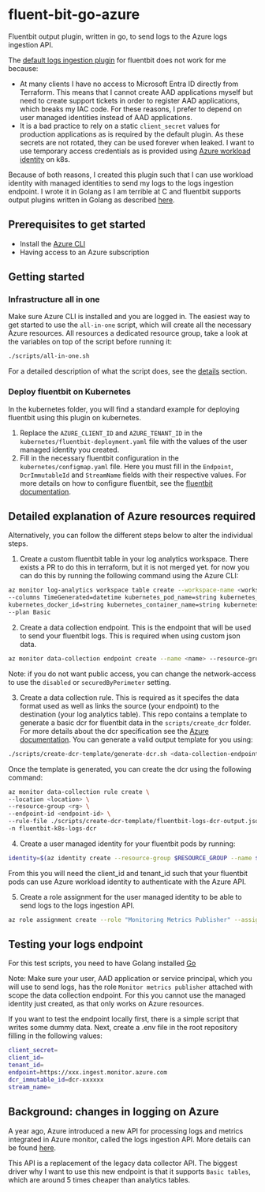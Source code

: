 # fluent-bit-go-azure

Fluentbit output plugin, written in go, to send logs to the Azure logs ingestion API.

The [default logs ingestion plugin](https://docs.fluentbit.io/manual/pipeline/outputs/azure_logs_ingestion) for fluentbit does not work for me because:
- At many clients I have no access to Microsoft Entra ID directly from Terraform. 
  This means that I cannot create AAD applications myself but need to create support tickets in order to register AAD applications, which breaks my IAC code. 
  For these reasons, I prefer to depend on user managed identities instead of AAD applications.
- It is a bad practice to rely on a static `client_secret` values for production applications as is required by the default plugin. 
  As these secrets are not rotated, they can be used forever when leaked. 
  I want to use temporary access credentials as is provided using [Azure workload identity](https://azure.github.io/azure-workload-identity/docs/) on k8s.

Because of both reasons, I created this plugin such that I can use workload identity with managed identities to send my logs to the logs ingestion endpoint.
I wrote it in Golang as I am terrible at C and fluentbit supports output plugins written in Golang as described [here](https://docs.fluentbit.io/manual/development/golang-output-plugins).

## Prerequisites to get started

- Install the [Azure CLI](https://learn.microsoft.com/en-us/cli/azure/install-azure-cli)
- Having access to an Azure subscription

## Getting started

### Infrastructure all in one

Make sure Azure CLI is installed and you are logged in.
The easiest way to get started to use the `all-in-one` script, which will create all the necessary Azure resources.
All resources a dedicated resource group, take a look at the variables on top of the script before running it:

```bash
./scripts/all-in-one.sh
```
For a detailed description of what the script does, see the [details](#detailed-explanation-of-azure-resources-required) section.

### Deploy fluentbit on Kubernetes

In the kubernetes folder, you will find a standard example for deploying fluentbit using this plugin on kubernetes.
1. Replace the `AZURE_CLIENT_ID` and `AZURE_TENANT_ID` in the `kubernetes/fluentbit-deployment.yaml` file with the values of the user managed identity you created.
2. Fill in the necessary fluentbit configuration in the `kubernetes/configmap.yaml` file. 
Here you must fill in the `Endpoint`, `DcrImmutableId` and `StreamName` fields with their respective values.
For more details on how to configure fluentbit, see the [fluentbit documentation](https://docs.fluentbit.io/manual/administration/configuring-fluent-bit/yaml).

## Detailed explanation of Azure resources required
Alternatively, you can follow the different steps below to alter the individual steps.

1. Create a custom fluentbit table in your log analytics workspace. 
   There exists a PR to do this in terraform, but it is not merged yet. for now you can do this by running the following command using the Azure CLI:

```bash
az monitor log-analytics workspace table create --workspace-name <workspace-name> --resource-group <resource-group> --name <table-name>_CL \
--columns TimeGenerated=datetime kubernetes_pod_name=string kubernetes_pod_id=string kubernetes_namespace_name=string kubernetes_host=string \
kubernetes_docker_id=string kubernetes_container_name=string kubernetes_container_image=string kubernetes_container_hash=string log=string stream=string \
--plan Basic
```

2. Create a data collection endpoint. This is the endpoint that will be used to send your fluentbit logs. This is required when using custom json data.

```bash
az monitor data-collection endpoint create --name <name> --resource-group <rg> --public-network-access Enabled --location <location>
```

Note: if you do not want public access, you can change the network-access to use the `disabled` or `securedByPerimeter` setting.

3. Create a data collection rule. This is required as it specifes the data format used as well as links the source (your endpoint) to the destination (your log analytics table).
   This repo contains a template to generate a basic dcr for fluentbit data in the `scripts/create_dcr` folder.
   For more details about the dcr specification see the [Azure documentation](https://learn.microsoft.com/en-us/azure/azure-monitor/essentials/data-collection-rule-create-edit?tabs=cli).
   You can generate a valid output template for you using:

```bash
./scripts/create-dcr-template/generate-dcr.sh <data-collection-endpoint-uri> <workspace-resource-id> <logs-table-name>
```

Once the template is generated, you can create the dcr using the following command:
```bash
az monitor data-collection rule create \
--location <location> \
--resource-group <rg> \
--endpoint-id <endpoint-id> \
--rule-file ./scripts/create-dcr-template/fluentbit-logs-dcr-output.json \
-n fluentbit-k8s-logs-dcr
```

4. Create a user managed identity for your fluentbit pods by running:
```bash
identity=$(az identity create --resource-group $RESOURCE_GROUP --name $IDENITY_NAME --location $LOCATION)
```

From this you will need the client_id and tenant_id such that your fluentbit pods can use Azure workload identity to authenticate with the Azure API.

5. Create a role assignment for the user managed identity to be able to send logs to the logs ingestion API.
```bash
az role assignment create --role "Monitoring Metrics Publisher" --assignee-principal-type ServicePrincipal --assignee $IDENITY_NAME --scope $data_collection_endpoint_id
```

## Testing your logs endpoint
For this test scripts, you need to have Golang installed [Go](https://go.dev/doc/install)

Note: Make sure your user, AAD application or service principal, which you will use to send logs, has the role `Monitor metrics publisher` attached with scope the data collection endpoint.
For this you cannot use the managed identity just created, as that only works on Azure resources.

If you want to test the endpoint locally first, there is a simple script that writes some dummy data.
Next, create a .env file in the root repository filling in the following values:
```bash
client_secret=
client_id=
tenant_id=
endpoint=https://xxx.ingest.monitor.azure.com
dcr_immutable_id=dcr-xxxxxx
stream_name=
```

## Background: changes in logging on Azure
A year ago, Azure introduced a new API for processing logs and metrics integrated in Azure monitor, called the logs ingestion API.
More details can be found [here](https://learn.microsoft.com/en-us/azure/azure-monitor/logs/logs-ingestion-api-overview).

This API is a replacement of the legacy data collector API.
The biggest driver why I want to use this new endpoint is that it supports `Basic tables`, which are around 5 times cheaper than analytics tables.
